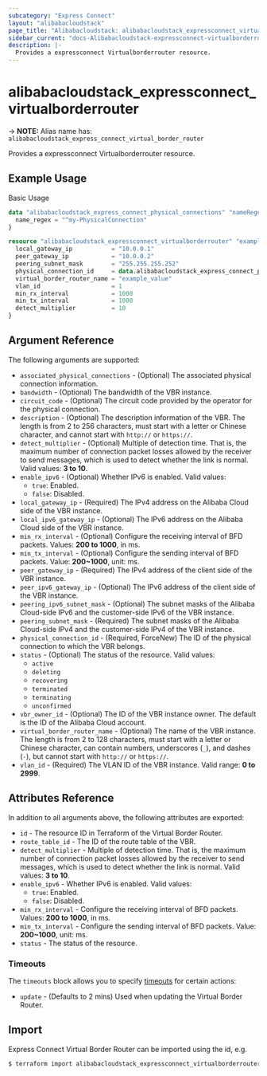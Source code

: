 ```yaml
---
subcategory: "Express Connect"
layout: "alibabacloudstack"
page_title: "Alibabacloudstack: alibabacloudstack_expressconnect_virtualborderrouter"
sidebar_current: "docs-Alibabacloudstack-expressconnect-virtualborderrouter"
description: |- 
  Provides a expressconnect Virtualborderrouter resource.
---
```


# alibabacloudstack_expressconnect_virtualborderrouter
-> **NOTE:** Alias name has: `alibabacloudstack_express_connect_virtual_border_router`

Provides a expressconnect Virtualborderrouter resource.

## Example Usage

Basic Usage

```terraform
data "alibabacloudstack_express_connect_physical_connections" "nameRegex" {
  name_regex = "^my-PhysicalConnection"
}

resource "alibabacloudstack_expressconnect_virtualborderrouter" "example" {
  local_gateway_ip           = "10.0.0.1"
  peer_gateway_ip            = "10.0.0.2"
  peering_subnet_mask        = "255.255.255.252"
  physical_connection_id     = data.alibabacloudstack_express_connect_physical_connections.nameRegex.connections.0.id
  virtual_border_router_name = "example_value"
  vlan_id                    = 1
  min_rx_interval            = 1000
  min_tx_interval            = 1000
  detect_multiplier          = 10
}
```

## Argument Reference

The following arguments are supported:

* `associated_physical_connections` - (Optional) The associated physical connection information.
* `bandwidth` - (Optional) The bandwidth of the VBR instance.
* `circuit_code` - (Optional) The circuit code provided by the operator for the physical connection.
* `description` - (Optional) The description information of the VBR. The length is from 2 to 256 characters, must start with a letter or Chinese character, and cannot start with `http://` or `https://`.
* `detect_multiplier` - (Optional) Multiple of detection time. That is, the maximum number of connection packet losses allowed by the receiver to send messages, which is used to detect whether the link is normal. Valid values: **3 to 10**.
* `enable_ipv6` - (Optional) Whether IPv6 is enabled. Valid values:
  - `true`: Enabled.
  - `false`: Disabled.
* `local_gateway_ip` - (Required) The IPv4 address on the Alibaba Cloud side of the VBR instance.
* `local_ipv6_gateway_ip` - (Optional) The IPv6 address on the Alibaba Cloud side of the VBR instance.
* `min_rx_interval` - (Optional) Configure the receiving interval of BFD packets. Values: **200 to 1000**, in ms.
* `min_tx_interval` - (Optional) Configure the sending interval of BFD packets. Value: **200~1000**, unit: ms.
* `peer_gateway_ip` - (Required) The IPv4 address of the client side of the VBR instance.
* `peer_ipv6_gateway_ip` - (Optional) The IPv6 address of the client side of the VBR instance.
* `peering_ipv6_subnet_mask` - (Optional) The subnet masks of the Alibaba Cloud-side IPv6 and the customer-side IPv6 of the VBR instance.
* `peering_subnet_mask` - (Required) The subnet masks of the Alibaba Cloud-side IPv4 and the customer-side IPv4 of the VBR instance.
* `physical_connection_id` - (Required, ForceNew) The ID of the physical connection to which the VBR belongs.
* `status` - (Optional) The status of the resource. Valid values:
  - `active`
  - `deleting`
  - `recovering`
  - `terminated`
  - `terminating`
  - `unconfirmed`
* `vbr_owner_id` - (Optional) The ID of the VBR instance owner. The default is the ID of the Alibaba Cloud account.
* `virtual_border_router_name` - (Optional) The name of the VBR instance. The length is from 2 to 128 characters, must start with a letter or Chinese character, can contain numbers, underscores (`_`), and dashes (`-`), but cannot start with `http://` or `https://`.
* `vlan_id` - (Required) The VLAN ID of the VBR instance. Valid range: **0 to 2999**.

## Attributes Reference

In addition to all arguments above, the following attributes are exported:

* `id` - The resource ID in Terraform of the Virtual Border Router.
* `route_table_id` - The ID of the route table of the VBR.
* `detect_multiplier` - Multiple of detection time. That is, the maximum number of connection packet losses allowed by the receiver to send messages, which is used to detect whether the link is normal. Valid values: **3 to 10**.
* `enable_ipv6` - Whether IPv6 is enabled. Valid values:
  - `true`: Enabled.
  - `false`: Disabled.
* `min_rx_interval` - Configure the receiving interval of BFD packets. Values: **200 to 1000**, in ms.
* `min_tx_interval` - Configure the sending interval of BFD packets. Value: **200~1000**, unit: ms.
* `status` - The status of the resource.

### Timeouts

The `timeouts` block allows you to specify [timeouts](https://www.terraform.io/docs/configuration-0-11/resources.html#timeouts) for certain actions:

* `update` - (Defaults to 2 mins) Used when updating the Virtual Border Router.

## Import

Express Connect Virtual Border Router can be imported using the id, e.g.

```bash
$ terraform import alibabacloudstack_expressconnect_virtualborderrouter.example <id>
```